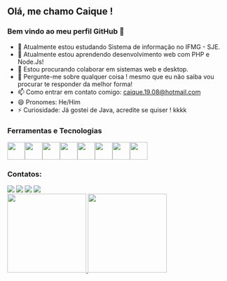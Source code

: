 ## Olá, me chamo Caique ! 
### Bem vindo ao meu perfil GitHub 👋

- 🔭 Atualmente estou estudando Sistema de informação no IFMG - SJE.
- 🌱 Atualmente estou aprendendo desenvolvimento web com PHP e Node.Js!
- 👯 Estou procurando colaborar em sistemas web e desktop.
- 💬 Pergunte-me sobre qualquer coisa ! mesmo que eu não saiba vou procurar te responder da melhor forma!
- 📫 Como entrar em contato comigo: caique.19.08@hotmail.com
- 😄 Pronomes: He/Him
- ⚡ Curiosidade: Já gostei de Java, acredite se quiser ! kkkk

### Ferramentas e Tecnologias

<img src="https://cdn.jsdelivr.net/gh/devicons/devicon/icons/devicon/devicon-original.svg" width="40" height="40"/><img src="https://cdn.jsdelivr.net/gh/devicons/devicon/icons/csharp/csharp-original.svg" width="40" height="40"/><img src="https://cdn.jsdelivr.net/gh/devicons/devicon/icons/css3/css3-original.svg" width="40" height="40"/><img src="https://cdn.jsdelivr.net/gh/devicons/devicon/icons/github/github-original.svg" width="40" height="40"/><img src="https://cdn.jsdelivr.net/gh/devicons/devicon/icons/html5/html5-original.svg" width="40" height="40"/><img src="https://cdn.jsdelivr.net/gh/devicons/devicon/icons/javascript/javascript-original.svg" width="40" height="40"/><img src="https://cdn.jsdelivr.net/gh/devicons/devicon/icons/mysql/mysql-original.svg" width="40" height="40"/><img src="https://cdn.jsdelivr.net/gh/devicons/devicon/icons/php/php-original.svg" width="40" height="40"/>
                                                  
### Contatos:

<div>
<a href="https://www.youtube.com/channel/UCKHQ1ZM96j0WEHib5gDqhng" target="_blank"><img src="https://img.shields.io/badge/YouTube-FF0000?style=for-the-badge&logo=youtube&logoColor=white" target="_blank"></a>
<a href="https://instagram.com/k.i.q.fa/" target="_blank"><img src="https://img.shields.io/badge/-Instagram-%23E4405F?style=for-the-badge&logo=instagram&logoColor=white" target="_blank"></a>
<a href = "mailto:caique.19.08@hotmail.com"><img src="https://img.shields.io/badge/Gmail-D14836?style=for-the-badge&logo=gmail&logoColor=white" target="_blank"></a>
<a href="https://www.linkedin.com/in/caique-araújo-0053201b0/" target="_blank"><img src="https://img.shields.io/badge/-LinkedIn-%230077B5?style=for-the-badge&logo=linkedin&logoColor=white" target="_blank"></a>   
</div>


<div>
<a href="https://github.com/seu-usuário-aqui">
<img height="180em" src="https://github-readme-stats.vercel.app/api/top-langs/?username=Caique0Araujo&layout=compact&langs_count=7&theme=dracula"/>
<img height="180em" src="https://github-readme-stats.vercel.app/api?username=Caique0Araujo&show_icons=true&theme=dracula&include_all_commits=true&count_private=true"/>
</div>
